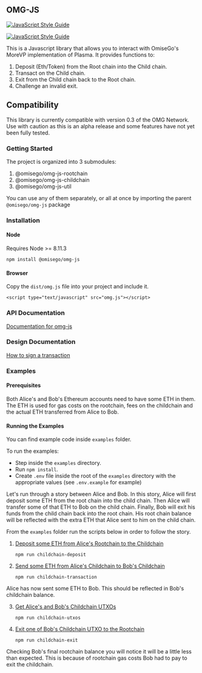 ## OMG-JS 
[![JavaScript Style Guide](https://img.shields.io/badge/code_style-standard-brightgreen.svg)](https://standardjs.com)

[![JavaScript Style Guide](https://cdn.rawgit.com/standard/standard/master/badge.svg)](https://github.com/standard/standard)

This is a Javascript library that allows you to interact with OmiseGo's MoreVP implementation of Plasma. It provides functions to:

1. Deposit (Eth/Token) from the Root chain into the Child chain.
2. Transact on the Child chain.
3. Exit from the Child chain back to the Root chain.
4. Challenge an invalid exit.

## Compatibility

This library is currently compatible with version 0.3 of the OMG Network.
Use with caution as this is an alpha release and some features have not yet been fully tested.

### Getting Started

The project is organized into 3 submodules:

1. @omisego/omg-js-rootchain
2. @omisego/omg-js-childchain
3. @omisego/omg-js-util

You can use any of them separately, or all at once by importing the parent `@omisego/omg-js` package

### Installation

#### Node
Requires Node >= 8.11.3
```
npm install @omisego/omg-js
```


#### Browser
Copy the `dist/omg.js` file into your project and include it.
```
<script type="text/javascript" src="omg.js"></script>
```


### API Documentation

[Documentation for omg-js ](http://omisego.github.io/omg-js)

### Design Documentation

[How to sign a transaction](/integration-docs/signing-methods.md)

### Examples

#### Prerequisites

Both Alice's and Bob's Ethereum accounts need to have some ETH in them. The ETH is used for gas costs on the rootchain, fees on the childchain and the actual ETH transferred from Alice to Bob.

#### Running the Examples

You can find example code inside `examples` folder. 

To run the examples:
- Step inside the `examples` directory.
- Run `npm install`.
- Create `.env` file inside the root of the `examples` directory with the appropriate values (see `.env.example` for example)

Let's run through a story between Alice and Bob. In this story, Alice will first deposit some ETH from the root chain into the child chain. Then Alice will transfer some of that ETH to Bob on the child chain. Finally, Bob will exit his funds from the child chain back into the root chain. His root chain balance will be reflected with the extra ETH that Alice sent to him on the child chain.

From the `examples` folder run the scripts below in order to follow the story.

1. [Deposit some ETH from Alice's Rootchain to the Childchain](examples/childchain-deposit.js)
    
    `npm run childchain-deposit`

2. [Send some ETH from Alice's Childchain to Bob's Childchain](examples/childchain-transaction.js)
    
    `npm run childchain-transaction`

Alice has now sent some ETH to Bob. This should be reflected in Bob's childchain balance.

3. [Get Alice's and Bob's Childchain UTXOs](examples/childchain-utxos.js)

    `npm run childchain-utxos`

4. [Exit one of Bob's Childchain UTXO to the Rootchain](examples/childchain-exit.js)

    `npm run childchain-exit`

Checking Bob's final rootchain balance you will notice it will be a little less than expected. This is because of rootchain gas costs Bob had to pay to exit the childchain.
